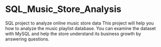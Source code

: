 # SQL_Music_Store_Analysis
SQL project to analyze online music store data  This project will help you how to analyze the music playlist database. You can examine the dataset with MySQL and help the store understand its business growth by answering questions.
